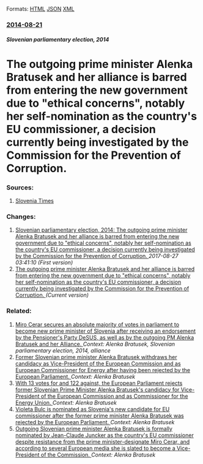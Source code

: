 
Formats: [HTML](/news/2014/08/21/the-outgoing-prime-minister-alenka-bratua-ek-and-her-alliance-is-barred-from-entering-the-new-government-due-to-ethical-concerns-notably.html)  [JSON](/news/2014/08/21/the-outgoing-prime-minister-alenka-bratua-ek-and-her-alliance-is-barred-from-entering-the-new-government-due-to-ethical-concerns-notably.json)  [XML](/news/2014/08/21/the-outgoing-prime-minister-alenka-bratua-ek-and-her-alliance-is-barred-from-entering-the-new-government-due-to-ethical-concerns-notably.xml)  

### [2014-08-21](/news/2014/08/21/index.md)

##### Slovenian parliamentary election, 2014
# The outgoing prime minister Alenka Bratusek and her alliance is barred from entering the new government due to "ethical concerns", notably her self-nomination as the country's EU commissioner, a decision currently being investigated by the Commission for the Prevention of Corruption. 




### Sources:

1. [Slovenia Times](http://www.sloveniatimes.com/former-pm-bratusek-out-of-coalition)

### Changes:

1. [Slovenian parliamentary election, 2014: The outgoing prime minister Alenka Bratusek and her alliance is barred from entering the new government due to "ethical concerns", notably her self-nomination as the country's EU commissioner, a decision currently being investigated by the Commission for the Prevention of Corruption. ](/news/2014/08/21/slovenian-parliamentary-election-2014-the-outgoing-prime-minister-alenka-bratua-ek-and-her-alliance-is-barred-from-entering-the-new-govern.md) _2017-08-27 03:41:10 (First version)_
1. [The outgoing prime minister Alenka Bratusek and her alliance is barred from entering the new government due to "ethical concerns", notably her self-nomination as the country's EU commissioner, a decision currently being investigated by the Commission for the Prevention of Corruption. ](/news/2014/08/21/the-outgoing-prime-minister-alenka-bratua-ek-and-her-alliance-is-barred-from-entering-the-new-government-due-to-ethical-concerns-notably.md) _(Current version)_

### Related:

1. [Miro Cerar secures an absolute majority of votes in parliament to become new prime minister of Slovenia after receiving an endorsement by the Pensioner's Party DeSUS, as well as by the outgoing PM Alenka Bratusek and her Alliance. ](/news/2014/08/13/miro-cerar-secures-an-absolute-majority-of-votes-in-parliament-to-become-new-prime-minister-of-slovenia-after-receiving-an-endorsement-by-th.md) _Context: Alenka Bratusek, Slovenian parliamentary election, 2014, alliance_
2. [Former Slovenian prime minister Alenka Bratusek withdraws her candidacy as Vice-President of the European Commission and as European Commissioner for Energy after having been rejected by the European Parliament. ](/news/2014/10/9/former-slovenian-prime-minister-alenka-bratua-ek-withdraws-her-candidacy-as-vice-president-of-the-european-commission-and-as-european-commis.md) _Context: Alenka Bratusek_
3. [With 13 votes for and 122 against, the European Parliament rejects former Slovenian Prime Minister Alenka Bratusek's candidacy for Vice-President of the European Commission and as Commissioner for the Energy Union. ](/news/2014/10/8/with-13-votes-for-and-122-against-the-european-parliament-rejects-former-slovenian-prime-minister-alenka-bratua-ek-s-candidacy-for-vice-pre.md) _Context: Alenka Bratusek_
4. [Violeta Bulc is nominated as Slovenia's new candidate for EU commissioner after the former prime minister Alenka Bratusek was rejected by the European Parliament. ](/news/2014/10/10/violeta-bulc-is-nominated-as-slovenia-s-new-candidate-for-eu-commissioner-after-the-former-prime-minister-alenka-bratua-ek-was-rejected-by-t.md) _Context: Alenka Bratusek_
5. [Outgoing Slovenian prime minister Alenka Bratusek is formally nominated by Jean-Claude Juncker as the country's EU commissioner despite resistance from the prime minister-designate Miro Cerar, and according to several European media she is slated to become a Vice-President of the Commission. ](/news/2014/09/5/outgoing-slovenian-prime-minister-alenka-bratua-ek-is-formally-nominated-by-jean-claude-juncker-as-the-country-s-eu-commissioner-despite-res.md) _Context: Alenka Bratusek_
